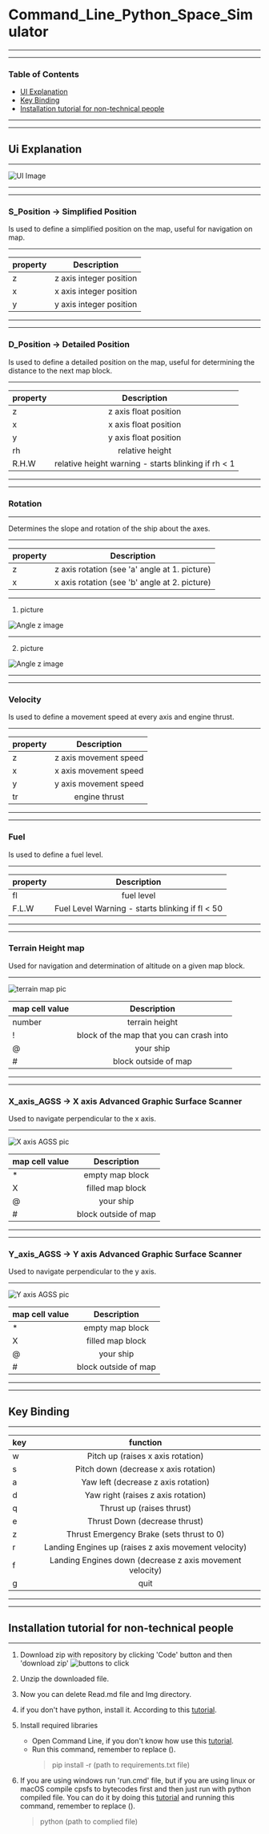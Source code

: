 
# Command_Line_Python_Space_Simulator
___
___
### Table of Contents
- [UI Explanation](https://github.com/Wasymir/clpss#ui-explanation)
- [Key Binding](https://github.com/Wasymir/clpss#key-binding)
- [Installation tutorial for non-technical people](https://github.com/Wasymir/cpsfs#installation-tutorial-for-non-technical-people)
___
___
## Ui Explanation
___
![UI Image](img/ui_screen.png)
___
___
### S_Position -> Simplified Position
Is used to define a simplified position on the map, useful for navigation on map.
___
| property      | Description |
| :---        |    :----:   |
| z      | z axis integer position       | 
| x   | x axis integer position        | 
| y   | y axis integer position       | 
___
___
### D_Position -> Detailed Position
Is used to define a detailed position on the map, useful for determining the distance to the next map block.
___
| property      | Description |
| :---        |    :----:   |
| z      | z axis float position       | 
| x   | x axis float position        | 
| y   | y axis float position       | 
| rh   | relative height       | 
| R.H.W   | relative height warning - starts blinking if rh < 1|

___
___
### Rotation
___
Determines the slope and rotation of the ship about the axes.
___
| property      | Description |
| :---        |    :----:   |
| z      | z axis rotation (see 'a' angle at  1. picture)| 
| x   | x axis rotation (see 'b' angle at 2. picture)| 
___
1. picture

![Angle z image](img/rotzpic.png)
___
2. picture

![Angle z image](img/rozxpic.png)
___
___
### Velocity
Is used to define a movement speed at every axis and engine thrust.
___
| property      | Description |
| :---        |    :----:   |
| z      | z axis movement speed       | 
| x   | x axis movement speed        | 
| y   | y axis movement speed       | 
| tr   | engine thrust       |
___
___
### Fuel
Is used to define a fuel level.
___
| property      | Description |
| :---        |    :----:   |
| fl      | fuel level       | 
| F.L.W   | Fuel Level Warning - starts blinking if fl < 50 |
___
___
### Terrain Height map
Used for navigation and determination of altitude on a given map block.
___
![terrain map pic](img/terrainmappic.png)

| map cell value      | Description |
| :---        |    :----:   |
| number      | terrain height       | 
| !   | block of the map that you can crash into        | 
| @   | your ship       | 
| #   | block outside of map       |
___
___
### X_axis_AGSS -> X axis Advanced Graphic Surface Scanner
Used to navigate perpendicular to the x axis.
___
![X axis AGSS pic](img/agssxpic.png)

| map cell value      | Description |
| :---        |    :----:   |
| *      | empty map block       | 
| X   | filled map block        | 
| @   | your ship       | 
| #   | block outside of map       |
___
___
### Y_axis_AGSS -> Y axis Advanced Graphic Surface Scanner
Used to navigate perpendicular to the y axis.
___
![Y axis AGSS pic](img/agssypic.png)

| map cell value      | Description |
| :---        |    :----:   |
| *      | empty map block       | 
| X   | filled map block        | 
| @   | your ship       | 
| #   | block outside of map       |
___
___
## Key Binding
___
| key      | function |
| :---        |    :----:   |
|   w    |   Pitch up  (raises x axis rotation)   | 
|   s   |    Pitch down (decrease x axis rotation)    | 
|   a   |    Yaw left (decrease z axis rotation)   | 
|   d   |    Yaw right (raises z axis rotation)   | 
|  q    |    Thrust up  (raises thrust)  | 
|  e    |    Thrust Down (decrease thrust)   | 
|  z    |   Thrust Emergency Brake (sets thrust to 0)    | 
|  r    |  Landing Engines up (raises z axis movement velocity)     | 
|  f    |  Landing Engines down (decrease z axis movement velocity)    | 
|  g    |  quit     | 
___
___
## Installation tutorial for non-technical people
___
1. Download zip with repository by clicking 'Code' button and then 'download zip'
![buttons to click](img/downloadtutorial.png)
   
2. Unzip the downloaded file.
3. Now you can delete Read.md file and Img directory.
4. if you don't have python, install it. According to this [tutorial](https://www.youtube.com/watch?v=IDo_Gsv3KVk).
5. Install required libraries
    - Open Command Line, if you don't know how use this [tutorial](https://www.howtogeek.com/235101/10-ways-to-open-the-command-prompt-in-windows-10/#:~:text=Press%20Windows%2BR%20to%20open,open%20an%20administrator%20Command%20Prompt.).
    - Run this command, remember to replace ().
        >pip install -r (path to requirements.txt file)
      > 
6. If you are using windows run 'run.cmd' file, but if you are using linux or macOS compile cpsfs to bytecodes first and then just run with python compiled file. You can do it by doing this [tutorial](https://www.geeksforgeeks.org/generate-byte-code-file-python/) and running this command, remember to replace (). 
    > python (path to complied file)
   




